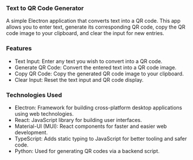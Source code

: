 ### Text to QR Code Generator
A simple Electron application that converts text into a QR code. This app allows you to enter text, generate its corresponding QR code, copy the QR code image to your clipboard, and clear the input for new entries.

### Features
- Text Input: Enter any text you wish to convert into a QR code.
- Generate QR Code: Convert the entered text into a QR code image.
- Copy QR Code: Copy the generated QR code image to your clipboard.
- Clear Input: Reset the text input and QR code display.

### Technologies Used
- Electron: Framework for building cross-platform desktop applications using web technologies.
- React: JavaScript library for building user interfaces.
- Material-UI (MUI): React components for faster and easier web development.
- TypeScript: Adds static typing to JavaScript for better tooling and safer code.
- Python: Used for generating QR codes via a backend script.